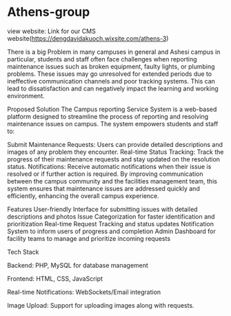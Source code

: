 # Athens-group
view website: Link for our CMS website(https://dengdavidakuoch.wixsite.com/athens-3)  




There is a big Problem in many campuses in general and  Ashesi campus in particular, students and staff often face challenges when reporting maintenance issues such as broken equipment, faulty lights, or plumbing problems. These issues may go unresolved for extended periods due to ineffective communication channels and poor tracking systems. This can lead to dissatisfaction and can negatively impact the learning and working environment.

Proposed Solution
The Campus reporting Service  System is a web-based platform designed to streamline the process of reporting and resolving maintenance issues on campus. The system empowers students and staff to:

Submit Maintenance Requests: Users can provide detailed descriptions and images of any problem they encounter.
Real-time Status Tracking: Track the progress of their maintenance requests and stay updated on the resolution status.
Notifications: Receive automatic notifications when their issue is resolved or if further action is required.
By improving communication between the campus community and the facilities management team, this system ensures that maintenance issues are addressed quickly and efficiently, enhancing the overall campus experience.

Features
User-friendly Interface for submitting issues with detailed descriptions and photos
Issue Categorization for faster identification and prioritization
Real-time Request Tracking and status updates
Notification System to inform users of progress and completion
Admin Dashboard for facility teams to manage and prioritize incoming requests


Tech Stack

Backend: PHP, MySQL for database management

Frontend: HTML, CSS, JavaScript

Real-time Notifications: WebSockets/Email integration

Image Upload: Support for uploading images along with requests.

